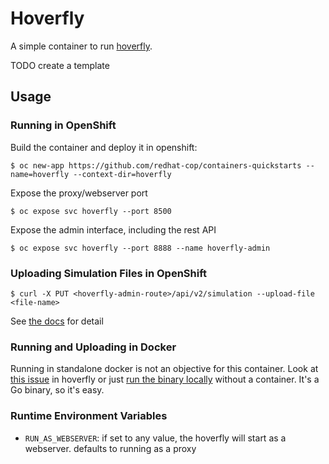 # Hoverfly

A simple container to run [hoverfly](https://docs.hoverfly.io/en/latest/). 

TODO create a template

## Usage

### Running in OpenShift

Build the container and deploy it in openshift:

`$ oc new-app https://github.com/redhat-cop/containers-quickstarts --name=hoverfly --context-dir=hoverfly`

Expose the proxy/webserver port

`$ oc expose svc hoverfly --port 8500`

Expose the admin interface, including the rest API

`$ oc expose svc hoverfly --port 8888 --name hoverfly-admin`


### Uploading Simulation Files in OpenShift

`$ curl -X PUT <hoverfly-admin-route>/api/v2/simulation --upload-file <file-name>`

See [the docs](https://docs.hoverfly.io/en/latest/pages/reference/api/api.html) for detail


### Running and Uploading in Docker

Running in standalone docker is not an objective for this container. Look at [this issue](https://github.com/SpectoLabs/hoverfly/issues/675) in hoverfly or just [run the binary locally](https://docs.hoverfly.io/en/latest/pages/introduction/downloadinstallation.html) without a container. It's a Go binary, so it's easy.

### Runtime Environment Variables

- `RUN_AS_WEBSERVER`: if set to any value, the hoverfly will start as a webserver. defaults to running as a proxy
